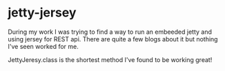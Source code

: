 # jetty-jersey

During my work I was trying to find a way to run an embeeded jetty and using jersey for REST api. There are quite a few blogs about it but nothing I've seen worked for me.

JettyJeresy.class is the shortest method I've found to be working great!
